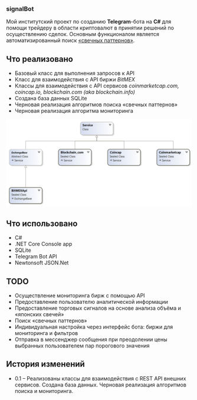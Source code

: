 ### signalBot
Мой институтский проект по созданию **Telegram**-бота на **C#** для помощи трейдеру в области криптовалют в принятии решений по осуществлению сделок. Основным функционалом является автоматизированный поиск [«свечных паттернов»](https://en.wikipedia.org/wiki/Candlestick_chart#Candlestick_patterns).
## Что реализовано 
* Базовый класс для выполнения запросов к API  
* Класс для взаимодействия с API биржи *BitMEX*  
* Классы для взаимодействия с API сервисов *coinmarketcap.com, coincap.io, blockchain.com (aka blockchain.info)*
* Создана база данных SQLite
* Черновая реализация алгоритмов поиска «свечных паттернов»
* Черновая реализация алгоритма мониторинга

![](https://github.com/StelX/signalBot/blob/master/classDia.PNG "")

## Что использовано
* C# 
* .NET Core Console app
* SQLite
* Telegram Bot API
* Newtonsoft JSON.Net
## TODO
* Осуществление мониторинга бирж с помощью API
* Предоставление пользователю аналитической информации
* Предоставление торговых сигналов на основе анализа объёма и «японских свечей»
* Поиск «свечных паттернов» 
* Индивидуальная настройка через интерфейс бота: биржи для мониторинга и фильтров
* Отправка в мессенджер сообщения при преодолении цены выбранных пользователем пар порогового значения
## История изменений
* 0.1 – Реализованы классы для взаимодействия с REST API внешних сервисов. Создана база данных. Черновая реализация алгоритмов поиска и мониторинга.

